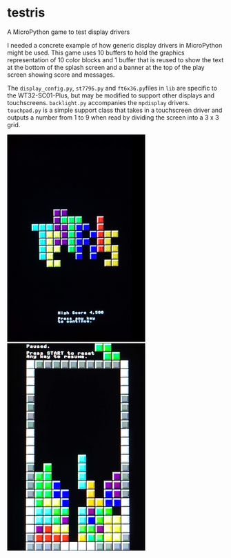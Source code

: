# testris
A MicroPython game to test display drivers

I needed a concrete example of how generic display drivers in MicroPython might be used.  This game uses 10 buffers to hold the graphics representation of 10 color blocks and 1 buffer that is reused to show the text at the bottom of the splash screen and a banner at the top of the play screen showing score and messages.

The `display_config.py`, `st7796.py` and `ft6x36.py`files in `lib` are specific to the WT32-SC01-Plus, but may be modified to support other displays and touchscreens.  `backlight.py` accompanies the `mpdisplay` drivers.  `touchpad.py` is a simple support class that takes in a touchscreen driver and outputs a number from 1 to 9 when read by dividing the screen into a 3 x 3 grid.

![splash](screenshots/splash.png)
![screenshot](screenshots/screenshot.png)
